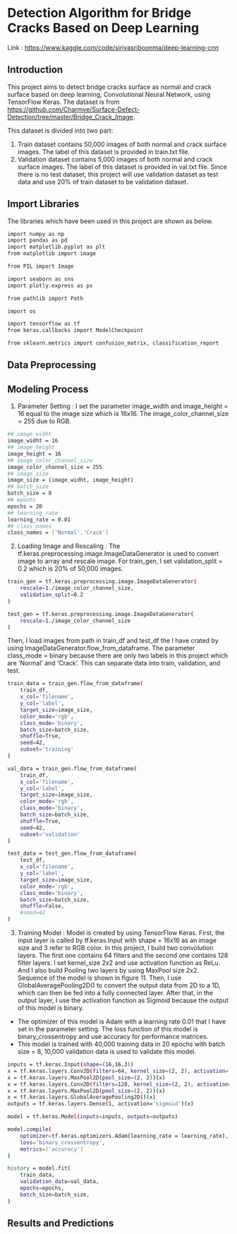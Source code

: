 # Detection Algorithm for Bridge Cracks Based on Deep Learning
Link : https://www.kaggle.com/code/siriyasriboonma/deep-learning-cnn

## Introduction
This project aims to detect bridge cracks surface as normal and crack surface based on deep learning, Convolutional Neural Network, using TensorFlow Keras. The dataset is from https://github.com/Charmve/Surface-Defect-Detection/tree/master/Bridge_Crack_Image.

This dataset is divided into two part:
1.	Train dataset contains 50,000 images of both normal and crack surface images. The label of this dataset is provided in train.txt file.
2.	Validation dataset contains 5,000 images of both normal and crack surface images. The label of this dataset is provided in val.txt file.
Since there is no test dataset, this project will use validation dataset as test data and use 20% of train dataset to be validation dataset.

## Import Libraries
The libraries which have been used in this project are shown as below.
```sh
import numpy as np 
import pandas as pd
import matplotlib.pyplot as plt
from matplotlib import image

from PIL import Image

import seaborn as sns
import plotly.express as px

from pathlib import Path

import os

import tensorflow as tf
from keras.callbacks import ModelCheckpoint

from sklearn.metrics import confusion_matrix, classification_report
```

## Data Preprocessing

## Modeling Process
1. Parameter Setting : I set the parameter image_width and image_height = 16 equal to the image size which is 16x16. The image_color_channel_size = 255 due to RGB. 
```sh
## image_widht
image_widht = 16
## image_height
image_height = 16
## image_color_channel_size
image_color_channel_size = 255
## image_size
image_size = (image_widht, image_height)
## batch_size
batch_size = 8
## epochs
epochs = 20
## learning_rate
learning_rate = 0.01
## class_names
class_names = ['Normal','Crack']
```
2. Loading Image and Rescaling : The tf.keras.preprocessing.image.ImageDataGenerator is used to convert image to array and rescale image. For train_gen, I set validation_split = 0.2 which is 20% of 50,000 images.
```sh
train_gen = tf.keras.preprocessing.image.ImageDataGenerator(
    rescale=1./image_color_channel_size,
    validation_split=0.2
)

test_gen = tf.keras.preprocessing.image.ImageDataGenerator(
    rescale=1./image_color_channel_size
)
```
Then, I load images from path in train_df and test_df the I have crated by using ImageDataGenerator.flow_from_dataframe. The parameter class_mode = binary because there are only two labels in this project which are ‘Normal’ and ‘Crack’. This can separate data into train, validation, and test. 
```sh
train_data = train_gen.flow_from_dataframe(
    train_df,
    x_col='filename',
    y_col='label',
    target_size=image_size,
    color_mode='rgb',
    class_mode='binary',
    batch_size=batch_size,
    shuffle=True,
    seed=42,
    subset='training'
)

val_data = train_gen.flow_from_dataframe(
    train_df,
    x_col='filename',
    y_col='label',
    target_size=image_size,
    color_mode='rgb',
    class_mode='binary',
    batch_size=batch_size,
    shuffle=True,
    seed=42,
    subset='validation'
)

test_data = test_gen.flow_from_dataframe(
    test_df,
    x_col='filename',
    y_col='label',
    target_size=image_size,
    color_mode='rgb',
    class_mode='binary',
    batch_size=batch_size,
    shuffle=False,
    #seed=42
)
```
3. Training Model : Model is created by using TensorFlow Keras. First, the input layer is called by tf.keras.Input with shape = 16x16 as an image size and 3 refer to RGB color. In this project, I build two convolution layers. The first one contains 64 filters and the second one contains 128 filter layers. I set kernel_size 2x2 and use activation function as ReLu. And I also build Pooling two layers by using MaxPool size 2x2. Sequence of the model is shown in figure 11. Then, I use GlobalAveragePooling2D() to convert the output data from 2D to a 1D, which can then be fed into a fully connected layer. After that, in the output layer, I use the activation function as Sigmoid because the output of this model is binary.
- The optimizer of this model is Adam with a learning rate 0.01 that I have set in the parameter setting.  The loss function of this model is binary_crossentropy and use accuracy for performance matrices.
- This model is trained with 40,000 training data in 20 epochs with batch size = 8, 10,000 validation data is used to validate this model.
```sh
inputs = tf.keras.Input(shape=(16,16,3))
x = tf.keras.layers.Conv2D(filters=64, kernel_size=(2, 2), activation='relu')(inputs)
x = tf.keras.layers.MaxPool2D(pool_size=(2, 2))(x)
x = tf.keras.layers.Conv2D(filters=128, kernel_size=(2, 2), activation='relu')(x)
x = tf.keras.layers.MaxPool2D(pool_size=(2, 2))(x)
x = tf.keras.layers.GlobalAveragePooling2D()(x)
outputs = tf.keras.layers.Dense(1, activation='sigmoid')(x)

model = tf.keras.Model(inputs=inputs, outputs=outputs)
```
```sh
model.compile(
    optimizer=tf.keras.optimizers.Adam(learning_rate = learning_rate),
    loss='binary_crossentropy',
    metrics=['accuracy']
)
```
```sh
history = model.fit(
    train_data,
    validation_data=val_data,
    epochs=epochs,
    batch_size=batch_size,
)
```
## Results and Predictions
